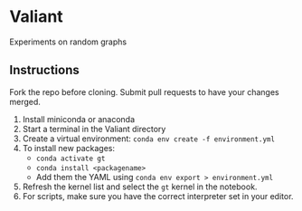 # Valiant

Experiments on random graphs

## Instructions

Fork the repo before cloning. Submit pull requests to have your changes merged.

1. Install miniconda or anaconda
2. Start a terminal in the Valiant directory
3. Create a virtual environment: `conda env create -f environment.yml`
4. To install new packages:
    * `conda activate gt`
    * `conda install <packagename>`
    * Add them the YAML using `conda env export > environment.yml`
5. Refresh the kernel list and select the `gt` kernel in the notebook.
6. For scripts, make sure you have the correct interpreter set in your editor.
